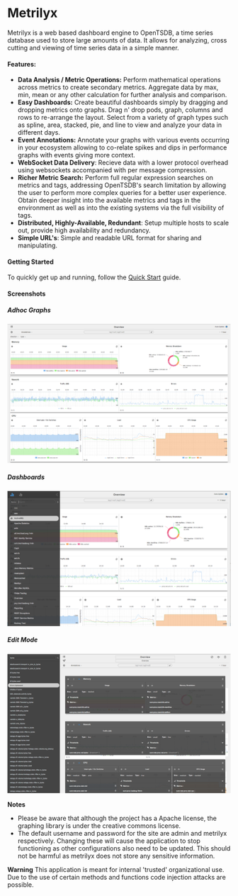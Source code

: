 Metrilyx
========
Metrilyx is a web based dashboard engine to OpenTSDB, a time series database used to store large amounts of data.  It allows for analyzing, cross cutting and viewing of time series data in a simple manner.

#### Features:
- **Data Analysis / Metric Operations:** Perform mathematical operations across metrics to create secondary metrics.  Aggregate data by max, min, mean or any other calculation for further analysis and comparison.
- **Easy Dashboards:** Create beautiful dashboards simply by dragging and dropping metrics onto graphs.  Drag n' drop pods, graph, columns and rows to re-arrange the layout.  Select from a variety of graph types such as spline, area, stacked, pie, and line to view and analyze your data in different days.
- **Event Annotations:** Annotate your graphs with various events occurring in your ecosystem allowing to co-relate spikes and dips in performance graphs with events giving more context.
- **WebSocket Data Delivery**: Recieve data with a lower protocol overhead using websockets accompanied with per message compression.
- **Richer Metric Search:** Perform full regular expression searches on metrics and tags,  addressing OpenTSDB's search limitation by allowing the user to perform more complex queries for a better user experience.  Obtain deeper insight into the available metrics and tags in the environment as well as into the existing systems via the full visibility of tags.
- **Distributed, Highly-Available, Redundant**: Setup multiple hosts to scale out, provide high availability and redundancy.
- **Simple URL's**: Simple and readable URL format for sharing and manipulating.

#### Getting Started
To quickly get up and running, follow the  [Quick Start](https://github.com/Ticketmaster/metrilyx-2.0/blob/master/docs/QuickStart.rst "Quick Start") guide.

#### Screenshots
##### Adhoc Graphs
![Alt text](www/imgs/readme/screenshot_1.png)
##### Dashboards
![Alt text](www/imgs/readme/screenshot_2.png)
##### Edit Mode
![Alt text](www/imgs/readme/screenshot_3.png)

**Notes**

- Please be aware that although the project has a Apache license, the graphing library is under the creative commons license.
- The default username and password for the site are admin and metrilyx respectively. Changing these will cause the application to stop functioning as other configurations also need to be updated.  This should not be harmful as metrilyx does not store any sensitive information.

**Warning**
This application is meant for internal 'trusted' organizational use.  Due to the use of certain methods and functions code injection attacks are possible. 